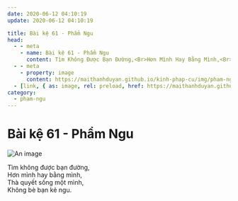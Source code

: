 ```yaml
---
date: 2020-06-12 04:10:19
update: 2020-06-12 04:10:19

title: Bài kệ 61 - Phẩm Ngu
head:
  - - meta
    - name: Bài kệ 61 - Phẩm Ngu
      content: Tìm Không Được Bạn Đường,<Br>Hơn Mình Hay Bằng Mình,<Br>Thà Quyết Sống Một Mình,<Br>Không Bè Bạn Kẻ Ngu.<Br>
  - - meta
    - property: image
      content: https://maithanhduyan.github.io/kinh-phap-cu/img/pham-ngu/pham-ngu-061.jpg
  - [link, { as: image, rel: preload, href: https://maithanhduyan.github.io/kinh-phap-cu/img/pham-ngu/pham-ngu-061.jpg }]
category:
  - pham-ngu
---
```


# Bài kệ 61 - Phẩm Ngu

![An image](/img/pham-ngu/pham-ngu-061.jpg)

Tìm không được bạn đường,<br>Hơn mình hay bằng mình,<br>Thà quyết sống một mình,<br>Không bè bạn kẻ ngu.<br>

